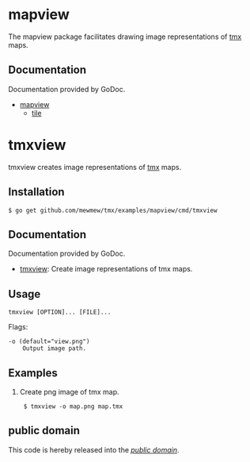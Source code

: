 mapview
=======

The mapview package facilitates drawing image representations of [tmx][] maps.

[tmx]: https://github.com/bjorn/tiled/wiki/TMX-Map-Format

Documentation
-------------

Documentation provided by GoDoc.

- [mapview][]
	- [tile][]

[mapview]: http://godoc.org/github.com/mewmew/tmx/examples/mapview
[tile]: http://godoc.org/github.com/mewmew/tmx/examples/mapview/tile

tmxview
=======

tmxview creates image representations of [tmx][] maps.

Installation
------------

	$ go get github.com/mewmew/tmx/examples/mapview/cmd/tmxview

Documentation
-------------

Documentation provided by GoDoc.

- [tmxview][]: Create image representations of tmx maps.

[tmxview]: http://godoc.org/github.com/mewmew/tmx/examples/mapview/cmd/tmxview

Usage
-----

	tmxview [OPTION]... [FILE]...

Flags:

	-o (default="view.png")
		Output image path.

Examples
--------

1. Create png image of tmx map.

		$ tmxview -o map.png map.tmx

public domain
-------------

This code is hereby released into the *[public domain][]*.

[public domain]: https://creativecommons.org/publicdomain/zero/1.0/
